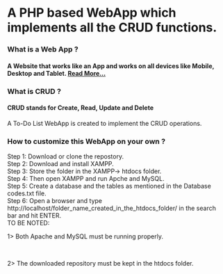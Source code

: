 # A PHP based WebApp which implements all the CRUD functions.
<h3>What is a Web App ?</h3>
<h4>A Website that works like an App and works on all devices like Mobile, Desktop and Tablet. <a href="https://en.wikipedia.org/wiki/Web_application">Read More...</a></h4>
<h3>What is CRUD ?</h3>
<h4>CRUD stands for Create, Read, Update and Delete</h4>
<p>A To-Do List WebApp is created to implement the CRUD operations.</p>
<h3>How to customize this WebApp on your own ?</h3>
Step 1: Download or clone the repostory.<br>
Step 2: Download and install XAMPP.<br>
Step 3: Store the folder in the XAMPP-> htdocs folder.<br>
Step 4: Then open XAMPP and run Apche and MySQL.<br>
Step 5: Create a database and the tables as mentioned in the Database codes.txt file.<br>
Step 6: Open a browser and type http://localhost/folder_name_created_in_the_htdocs_folder/ in the search bar and hit ENTER.<br>
TO BE NOTED: 
<br><p>1> Both Apache and MySQL must be running properly.</p>
<br><p>2> The downloaded repository must be kept in the htdocs folder.</p><br>